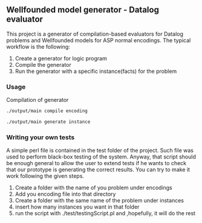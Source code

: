 ## Wellfounded model generator - Datalog evaluator
This project is a generator of compilation-based evaluators for Datalog problems and Wellfounded models for ASP normal encodings.
The typical workflow is the following:
1. Create a generator for logic program
2. Compile the generator
3. Run the generator with a specific instance(facts) for the problem

<!-- USAGE EXAMPLES -->
### Usage
  Compilation of generator
  ```sh
  ./output/main compile encoding 
  ```
  ```sh
  ./output/main generate instance
  ```
  
### Writing your own tests
A simple perl file is contained in the test folder of the project. Such file was used to perform black-box testing of the system.
Anyway, that script should be enough general to allow the user to extend tests if he wants to check that our prototype is generating
the correct results. You can try to make it work following the given steps.

1. Create a folder with the name of you problem under encodings
2. Add you encoding file into that directory
3. Create a folder with the same name of the problem under instances
3. insert how many instances you want in that folder
4. run the script with ./test/testingScript.pl and ,hopefully, it will do the rest

